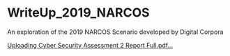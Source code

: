# WriteUp_2019_NARCOS
An exploration of the 2019 NARCOS Scenario developed by Digital Corpora

[Uploading Cyber Security Assessment 2 Report Full.pdf…]()

